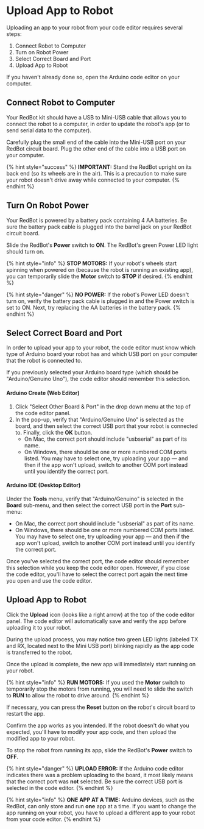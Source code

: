 # Upload App to Robot

Uploading an app to your robot from your code editor requires several steps:

1. Connect Robot to Computer
2. Turn on Robot Power
3. Select Correct Board and Port
4. Upload App to Robot

If you haven't already done so, open the Arduino code editor on your computer.

## Connect Robot to Computer

Your RedBot kit should have a USB to Mini-USB cable that allows you to connect the robot to a computer, in order to update the robot's app \(or to send serial data to the computer\).

Carefully plug the small end of the cable into the Mini-USB port on your RedBot circuit board. Plug the other end of the cable into a USB port on your computer.

{% hint style="success" %}
**IMPORTANT:**  Stand the RedBot upright on its back end \(so its wheels are in the air\). This is a precaution to make sure your robot doesn't drive away while connected to your computer.
{% endhint %}

## Turn On Robot Power

Your RedBot is powered by a battery pack containing 4 AA batteries. Be sure the battery pack cable is plugged into the barrel jack on your RedBot circuit board.

Slide the RedBot's **Power** switch to **ON**. The RedBot's green Power LED light should turn on.

{% hint style="info" %}
**STOP MOTORS:**  If your robot's wheels start spinning when powered on \(because the robot is running an existing app\), you can temporarily slide the **Motor** switch to **STOP** if desired.
{% endhint %}

{% hint style="danger" %}
**NO POWER:**  If the robot's Power LED doesn't turn on, verify the battery pack cable is plugged in and the Power switch is set to ON. Next, try replacing the AA batteries in the battery pack.
{% endhint %}

## Select Correct Board and Port

In order to upload your app to your robot, the code editor must know which type of Arduino board your robot has and which USB port on your computer that the robot is connected to.

If you previously selected your Arduino board type \(which should be "Arduino/Genuino Uno"\), the code editor should remember this selection.

#### Arduino Create \(Web Editor\)

1. Click "Select Other Board & Port" in the drop down menu at the top of the code editor panel.
2. In the pop-up, verify that "Arduino/Genuino Uno" is selected as the board, and then select the correct USB port that your robot is connected to. Finally, click the **OK** button.
   * On Mac, the correct port should include "usbserial" as part of its name.
   * On Windows, there should be one or more numbered COM ports listed. You may have to select one, try uploading your app — and then if the app won't upload, switch to another COM port instead until you identify the correct port.

#### Arduino IDE \(Desktop Editor\)

Under the **Tools** menu, verify that "Arduino/Genuino" is selected in the **Board** sub-menu, and then select the correct USB port in the **Port** sub-menu:

* On Mac, the correct port should include "usbserial" as part of its name.
* On Windows, there should be one or more numbered COM ports listed. You may have to select one, try uploading your app — and then if the app won't upload, switch to another COM port instead until you identify the correct port.

Once you've selected the correct port, the code editor should remember this selection while you keep the code editor open. However, if you close the code editor, you'll have to select the correct port again the next time you open and use the code editor.

## Upload App to Robot

Click the **Upload** icon \(looks like a right arrow\) at the top of the code editor panel. The code editor will automatically save and verify the app before uploading it to your robot.

During the upload process, you may notice two green LED lights \(labeled TX and RX, located next to the Mini USB port\) blinking rapidly as the app code is transferred to the robot.

Once the upload is complete, the new app will immediately start running on your robot.

{% hint style="info" %}
**RUN MOTORS:**  If you used the **Motor** switch to temporarily stop the motors from running, you will need to slide the switch to **RUN** to allow the robot to drive around.
{% endhint %}

If necessary, you can press the **Reset** button on the robot's circuit board to restart the app.

Confirm the app works as you intended. If the robot doesn't do what you expected, you'll have to modify your app code, and then upload the modified app to your robot.

To stop the robot from running its app, slide the RedBot's **Power** switch to **OFF**.

{% hint style="danger" %}
**UPLOAD ERROR:** If the Arduino code editor indicates there was a problem uploading to the board, it most likely means that the correct port was **not** selected. Be sure the correct USB port is selected in the code editor.
{% endhint %}

{% hint style="info" %}
**ONE APP AT A TIME:** Arduino devices, such as the RedBot, can only store and run **one** app at a time. If you want to change the app running on your robot, you have to upload a different app to your robot from your code editor.
{% endhint %}

